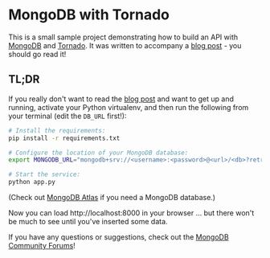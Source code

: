 # MongoDB with Tornado

This is a small sample project demonstrating how to build an API with [MongoDB](https://developer.mongodb.com/) and [Tornado](https://www.tornadoweb.org/en/stable/).
It was written to accompany a [blog post](https://developer.mongodb.com/quickstart/python-quickstart-tornado/) - you should go read it!

## TL;DR

If you really don't want to read the [blog post](https://developer.mongodb.com/quickstart/python-quickstart-tornado/) and want to get up and running,
activate your Python virtualenv, and then run the following from your terminal (edit the `DB_URL` first!):

```bash
# Install the requirements:
pip install -r requirements.txt

# Configure the location of your MongoDB database:
export MONGODB_URL="mongodb+srv://<username>:<password>@<url>/<db>?retryWrites=true&w=majority"

# Start the service:
python app.py
```

(Check out [MongoDB Atlas](https://www.mongodb.com/cloud/atlas) if you need a MongoDB database.)

Now you can load http://localhost:8000 in your browser ... but there won't be much to see until you've inserted some data.

If you have any questions or suggestions, check out the [MongoDB Community Forums](https://developer.mongodb.com/community/forums/)!